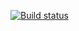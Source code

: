 [![Build status](https://ci.appveyor.com/api/projects/status/un2xvcx5xpm28viq?svg=true)](https://ci.appveyor.com/project/Mariia-Nazarova/page-object)